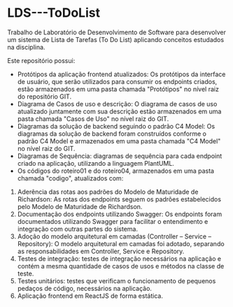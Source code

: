 # LDS---ToDoList
Trabalho de Laboratório de Desenvolvimento de Software para desenvolver um sistema de Lista de Tarefas (To Do List) aplicando conceitos estudados na disciplina.

Este repositório possui:
* Protótipos da aplicação frontend atualizados: Os protótipos da interface de usuário, que serão utilizados para consumir os endpoints criados, estão armazenados em uma pasta chamada "Protótipos" no nível raiz do repositório GIT.
* Diagrama de Casos de uso e descrição: O diagrama de casos de uso atualizado juntamente com sua descrição estão armazenados em uma pasta chamada "Casos de Uso" no nível raiz do GIT.
* Diagramas da solução de backend seguindo o padrão C4 Model: Os diagramas da solução de backend foram construídos conforme o padrão C4 Model e armazenados em uma pasta chamada "C4 Model" no nível raiz do GIT.
* Diagramas de Sequência: diagramas de sequência para cada endpoint criado na aplicação, utilizando a linguagem PlantUML.
* Os códigos do roteiro01 e do roteiro04, armazenados em uma pasta chamada "codigo", atualizados com:
1) Aderência das rotas aos padrões do Modelo de Maturidade de Richardson: As rotas dos endpoints seguem os padrões estabelecidos pelo Modelo de Maturidade de Richardson.
2) Documentação dos endpoints utilizando Swagger: Os endpoints foram documentados utilizando Swagger para facilitar o entendimento e integração com outras partes do sistema.
3) Adoção do modelo arquitetural em camadas (Controller – Service – Repository): O modelo arquitetural em camadas foi adotado, separando as responsabilidades em Controller, Service e Repository.
4) Testes de integração: testes de integração necessários na aplicação e contém a mesma quantidade de casos de usos e métodos na classe de teste.
5) Testes unitários: testes que verificam o funcionamento de pequenos pedaços de código, necessários na aplicação.
6) Aplicação frontend em ReactJS de forma estática.
